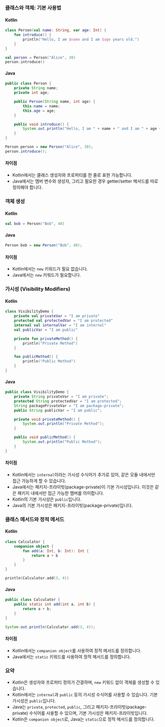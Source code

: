 ### 클래스와 객체: 기본 사용법

#### Kotlin

```kotlin
class Person(val name: String, var age: Int) {
    fun introduce() {
        println("Hello, I am $name and I am $age years old.")
    }
}

val person = Person("Alice", 30)
person.introduce()
```

#### Java

```java
public class Person {
    private String name;
    private int age;

    public Person(String name, int age) {
        this.name = name;
        this.age = age;
    }

    public void introduce() {
        System.out.println("Hello, I am " + name + " and I am " + age + " years old.");
    }
}

Person person = new Person("Alice", 30);
person.introduce();
```

#### 차이점

- Kotlin에서는 클래스 생성자와 프로퍼티를 한 줄로 표현 가능합니다.
- Java에서는 멤버 변수와 생성자, 그리고 필요한 경우 getter/setter 메서드를 따로 정의해야 합니다.

### 객체 생성

#### Kotlin

```kotlin
val bob = Person("Bob", 40)
```

#### Java

```java
Person bob = new Person("Bob", 40);
```

#### 차이점

- Kotlin에서는 `new` 키워드가 필요 없습니다.
- Java에서는 `new` 키워드가 필요합니다.

### 가시성 (Visibility Modifiers)

#### Kotlin

```kotlin
class VisibilityDemo {
    private val privateVar = "I am private"
    protected val protectedVar = "I am protected"
    internal val internalVar = "I am internal"
    val publicVar = "I am public"

    private fun privateMethod() {
        println("Private Method")
    }

    fun publicMethod() {
        println("Public Method")
    }
}
```

#### Java

```java
public class VisibilityDemo {
    private String privateVar = "I am private";
    protected String protectedVar = "I am protected";
    String packagePrivateVar = "I am package-private";
    public String publicVar = "I am public";

    private void privateMethod() {
        System.out.println("Private Method");
    }

    public void publicMethod() {
        System.out.println("Public Method");
    }
}
```

#### 차이점

- Kotlin에서는 `internal`이라는 가시성 수식어가 추가로 있어, 같은 모듈 내에서만 접근 가능하게 할 수 있습니다.
- Java에서는 패키지-프라이빗(package-private)이 기본 가시성입니다. 이것은 같은 패키지 내에서만 접근 가능한 멤버를 의미합니다.
- Kotlin의 기본 가시성은 `public`입니다.
- Java의 기본 가시성은 패키지-프라이빗(package-private)입니다.

### 클래스 메서드와 정적 메서드

#### Kotlin

```kotlin
class Calculator {
    companion object {
        fun add(a: Int, b: Int): Int {
            return a + b
        }
    }
}

println(Calculator.add(3, 4))
```

#### Java

```java
public class Calculator {
    public static int add(int a, int b) {
        return a + b;
    }
}

System.out.println(Calculator.add(3, 4));
```

#### 차이점

- Kotlin에서는 `companion object`를 사용하여 정적 메서드를 정의합니다.
- Java에서는 `static` 키워드를 사용하여 정적 메서드를 정의합니다.

### 요약

- Kotlin은 생성자와 프로퍼티 정의가 간결하며, `new` 키워드 없이 객체를 생성할 수 있습니다.
- Kotlin에서는 `internal`과 `public` 등의 가시성 수식어를 사용할 수 있습니다. 기본 가시성은 `public`입니다.
- Java는 `private`, `protected`, `public`, 그리고 패키지-프라이빗(package-private) 수식어를 사용할 수 있으며, 기본 가시성은 패키지-프라이빗입니다.
- Kotlin은 `companion object`로, Java는 `static`으로 정적 메서드를 정의합니다.
